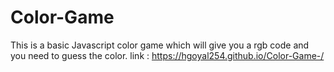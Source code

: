 # Color-Game
This is a basic Javascript color game which will give you a rgb code and you need to guess the color.
link : https://hgoyal254.github.io/Color-Game-/
